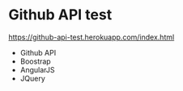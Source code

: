 # Github API test
https://github-api-test.herokuapp.com/index.html

- Github API
- Boostrap
- AngularJS
- JQuery

